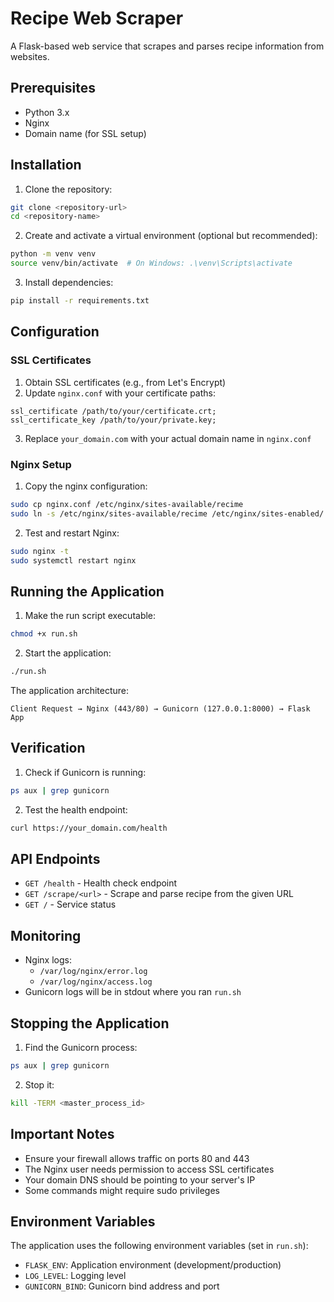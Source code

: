 # Recipe Web Scraper

A Flask-based web service that scrapes and parses recipe information from websites.

## Prerequisites

- Python 3.x
- Nginx
- Domain name (for SSL setup)

## Installation

1. Clone the repository:
```bash
git clone <repository-url>
cd <repository-name>
```

2. Create and activate a virtual environment (optional but recommended):
```bash
python -m venv venv
source venv/bin/activate  # On Windows: .\venv\Scripts\activate
```

3. Install dependencies:
```bash
pip install -r requirements.txt
```

## Configuration

### SSL Certificates
1. Obtain SSL certificates (e.g., from Let's Encrypt)
2. Update `nginx.conf` with your certificate paths:
```nginx
ssl_certificate /path/to/your/certificate.crt;
ssl_certificate_key /path/to/your/private.key;
```
3. Replace `your_domain.com` with your actual domain name in `nginx.conf`

### Nginx Setup
1. Copy the nginx configuration:
```bash
sudo cp nginx.conf /etc/nginx/sites-available/recime
sudo ln -s /etc/nginx/sites-available/recime /etc/nginx/sites-enabled/
```

2. Test and restart Nginx:
```bash
sudo nginx -t
sudo systemctl restart nginx
```

## Running the Application

1. Make the run script executable:
```bash
chmod +x run.sh
```

2. Start the application:
```bash
./run.sh
```

The application architecture:
```
Client Request → Nginx (443/80) → Gunicorn (127.0.0.1:8000) → Flask App
```

## Verification

1. Check if Gunicorn is running:
```bash
ps aux | grep gunicorn
```

2. Test the health endpoint:
```bash
curl https://your_domain.com/health
```

## API Endpoints

- `GET /health` - Health check endpoint
- `GET /scrape/<url>` - Scrape and parse recipe from the given URL
- `GET /` - Service status

## Monitoring

- Nginx logs: 
  - `/var/log/nginx/error.log`
  - `/var/log/nginx/access.log`
- Gunicorn logs will be in stdout where you ran `run.sh`

## Stopping the Application

1. Find the Gunicorn process:
```bash
ps aux | grep gunicorn
```

2. Stop it:
```bash
kill -TERM <master_process_id>
```

## Important Notes

- Ensure your firewall allows traffic on ports 80 and 443
- The Nginx user needs permission to access SSL certificates
- Your domain DNS should be pointing to your server's IP
- Some commands might require sudo privileges

## Environment Variables

The application uses the following environment variables (set in `run.sh`):
- `FLASK_ENV`: Application environment (development/production)
- `LOG_LEVEL`: Logging level
- `GUNICORN_BIND`: Gunicorn bind address and port 